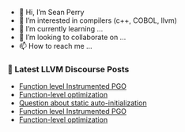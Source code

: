- 👋 Hi, I’m Sean Perry
- 👀 I’m interested in compilers (c++, COBOL, llvm)
- 🌱 I’m currently learning ...
- 💞️ I’m looking to collaborate on ...
- 📫 How to reach me ...

<!---
s66perry/s66perry is a ✨ special ✨ repository because its `README.md` (this file) appears on your GitHub profile.
You can click the Preview link to take a look at your changes.
--->
### 📕 Latest LLVM Discourse Posts

<!-- DISCOURSE-LLVM:START -->
- [Function level Instrumented PGO](https://discourse.llvm.org/t/function-level-instrumented-pgo/83174#post_3)
- [Function-level optimization](https://discourse.llvm.org/t/function-level-optimization/83175#post_4)
- [Question about static auto-initialization](https://discourse.llvm.org/t/question-about-static-auto-initialization/83177#post_1)
- [Function level Instrumented PGO](https://discourse.llvm.org/t/function-level-instrumented-pgo/83174#post_2)
- [Function-level optimization](https://discourse.llvm.org/t/function-level-optimization/83175#post_3)
<!-- DISCOURSE-LLVM:END -->
